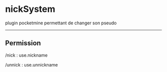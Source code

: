 # nickSystem
plugin pocketmine permettant de changer son pseudo 

------

## Permission

/nick : use.nickname

/unnick : use.unnickname
